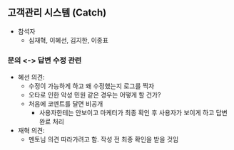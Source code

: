 ## 고객관리 시스템 (Catch)
- 참석자
    - 심재혁, 이혜선, 김지한, 이종표
### 문의 <-> 답변 수정 관련
- 혜선 의견:
  - 수정이 가능하게 하고 왜 수정했는지 로그를 찍자
  - 오타로 인한 악성 민원 같은 경우는 어떻게 할 건가?
  - 처음에 코멘트를 달면 비공개
      - 사용자한테는 안보이고 마케터가 최종 확인 후 사용자가 보이게 하고 답변완료 처리
- 재혁 의견:
   - 멘토님 의견 따라가려고 함. 작성 전 최종 확인을 받을 것임
